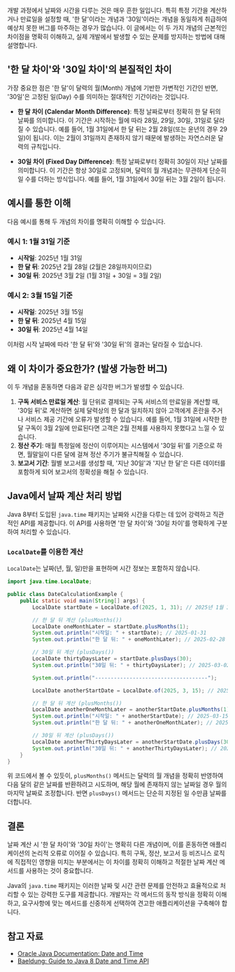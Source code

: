 개발 과정에서 날짜와 시간을 다루는 것은 매우 흔한 일입니다. 특히 특정 기간을 계산하거나 만료일을 설정할 때, '한 달'이라는 개념과 '30일'이라는 개념을 동일하게 취급하여 예상치 못한 버그를 마주하는 경우가 많습니다. 이 글에서는 이 두 가지 개념의 근본적인 차이점을 명확히 이해하고, 실제 개발에서 발생할 수 있는 문제를 방지하는 방법에 대해 설명합니다.

## '한 달 차이'와 '30일 차이'의 본질적인 차이

가장 중요한 점은 '한 달'이 달력의 월(Month) 개념에 기반한 가변적인 기간인 반면, '30일'은 고정된 일(Day) 수를 의미하는 절대적인 기간이라는 것입니다.

*   **한 달 차이 (Calendar Month Difference)**: 특정 날짜로부터 정확히 한 달 뒤의 날짜를 의미합니다. 이 기간은 시작하는 월에 따라 28일, 29일, 30일, 31일로 달라질 수 있습니다. 예를 들어, 1월 31일에서 한 달 뒤는 2월 28일(또는 윤년의 경우 29일)이 됩니다. 이는 2월이 31일까지 존재하지 않기 때문에 발생하는 자연스러운 달력의 규칙입니다.

*   **30일 차이 (Fixed Day Difference)**: 특정 날짜로부터 정확히 30일이 지난 날짜를 의미합니다. 이 기간은 항상 30일로 고정되며, 달력의 월 개념과는 무관하게 단순히 일 수를 더하는 방식입니다. 예를 들어, 1월 31일에서 30일 뒤는 3월 2일이 됩니다.

## 예시를 통한 이해

다음 예시를 통해 두 개념의 차이를 명확히 이해할 수 있습니다.

### 예시 1: 1월 31일 기준

*   **시작일**: 2025년 1월 31일
*   **한 달 뒤**: 2025년 2월 28일 (2월은 28일까지이므로)
*   **30일 뒤**: 2025년 3월 2일 (1월 31일 + 30일 = 3월 2일)

### 예시 2: 3월 15일 기준

*   **시작일**: 2025년 3월 15일
*   **한 달 뒤**: 2025년 4월 15일
*   **30일 뒤**: 2025년 4월 14일

이처럼 시작 날짜에 따라 '한 달 뒤'와 '30일 뒤'의 결과는 달라질 수 있습니다.

## 왜 이 차이가 중요한가? (발생 가능한 버그)

이 두 개념을 혼동하면 다음과 같은 심각한 버그가 발생할 수 있습니다.

1.  **구독 서비스 만료일 계산**: 월 단위로 결제되는 구독 서비스의 만료일을 계산할 때, '30일 뒤'로 계산하면 실제 달력상의 한 달과 일치하지 않아 고객에게 혼란을 주거나 서비스 제공 기간에 오류가 발생할 수 있습니다. 예를 들어, 1월 31일에 시작한 한 달 구독이 3월 2일에 만료된다면 고객은 2월 전체를 사용하지 못했다고 느낄 수 있습니다.
2.  **정산 주기**: 매월 특정일에 정산이 이루어지는 시스템에서 '30일 뒤'를 기준으로 하면, 월말일이 다른 달에 걸쳐 정산 주기가 불규칙해질 수 있습니다.
3.  **보고서 기간**: 월별 보고서를 생성할 때, '지난 30일'과 '지난 한 달'은 다른 데이터를 포함하게 되어 보고서의 정확성을 해칠 수 있습니다.

## Java에서 날짜 계산 처리 방법

Java 8부터 도입된 `java.time` 패키지는 날짜와 시간을 다루는 데 있어 강력하고 직관적인 API를 제공합니다. 이 API를 사용하면 '한 달 차이'와 '30일 차이'를 명확하게 구분하여 처리할 수 있습니다.

### `LocalDate`를 이용한 계산

`LocalDate`는 날짜(년, 월, 일)만을 표현하며 시간 정보는 포함하지 않습니다.

```java
import java.time.LocalDate;

public class DateCalculationExample {
    public static void main(String[] args) {
        LocalDate startDate = LocalDate.of(2025, 1, 31); // 2025년 1월 31일

        // 한 달 뒤 계산 (plusMonths())
        LocalDate oneMonthLater = startDate.plusMonths(1);
        System.out.println("시작일: " + startDate); // 2025-01-31
        System.out.println("한 달 뒤: " + oneMonthLater); // 2025-02-28 (2월은 28일까지이므로)

        // 30일 뒤 계산 (plusDays())
        LocalDate thirtyDaysLater = startDate.plusDays(30);
        System.out.println("30일 뒤: " + thirtyDaysLater); // 2025-03-02

        System.out.println("------------------------------------");

        LocalDate anotherStartDate = LocalDate.of(2025, 3, 15); // 2025년 3월 15일

        // 한 달 뒤 계산 (plusMonths())
        LocalDate anotherOneMonthLater = anotherStartDate.plusMonths(1);
        System.out.println("시작일: " + anotherStartDate); // 2025-03-15
        System.out.println("한 달 뒤: " + anotherOneMonthLater); // 2025-04-15

        // 30일 뒤 계산 (plusDays())
        LocalDate anotherThirtyDaysLater = anotherStartDate.plusDays(30);
        System.out.println("30일 뒤: " + anotherThirtyDaysLater); // 2025-04-14
    }
}
```

위 코드에서 볼 수 있듯이, `plusMonths()` 메서드는 달력의 월 개념을 정확히 반영하여 다음 달의 같은 날짜를 반환하려고 시도하며, 해당 월에 존재하지 않는 날짜일 경우 월의 마지막 날짜로 조정합니다. 반면 `plusDays()` 메서드는 단순히 지정된 일 수만큼 날짜를 더합니다.

## 결론

날짜 계산 시 '한 달 차이'와 '30일 차이'는 명확히 다른 개념이며, 이를 혼동하면 애플리케이션의 논리적 오류로 이어질 수 있습니다. 특히 구독, 정산, 보고서 등 비즈니스 로직에 직접적인 영향을 미치는 부분에서는 이 차이를 정확히 이해하고 적절한 날짜 계산 메서드를 사용하는 것이 중요합니다.

Java의 `java.time` 패키지는 이러한 날짜 및 시간 관련 문제를 안전하고 효율적으로 처리할 수 있는 강력한 도구를 제공합니다. 개발자는 각 메서드의 동작 방식을 정확히 이해하고, 요구사항에 맞는 메서드를 신중하게 선택하여 견고한 애플리케이션을 구축해야 합니다.

## 참고 자료

*   [Oracle Java Documentation: Date and Time](https://docs.oracle.com/javase/tutorial/datetime/index.html)
*   [Baeldung: Guide to Java 8 Date and Time API](https://www.baeldung.com/java-8-date-and-time)
